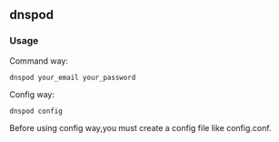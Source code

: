 ## dnspod


### Usage

Command way:

    dnspod your_email your_password
    
Config way:

    dnspod config

Before using config way,you must create a config file like config.conf.
